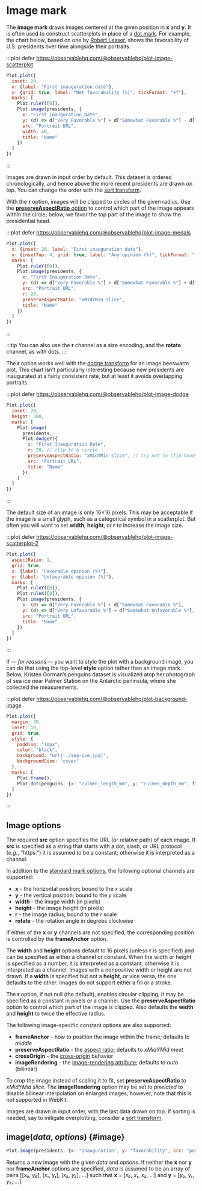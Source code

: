 <script setup>

import * as Plot from "@observablehq/plot";
import * as d3 from "d3";
import {shallowRef, onMounted} from "vue";
import penguins from "../data/penguins.ts";

const presidents = shallowRef([]);

onMounted(() => {
  d3.csv("../data/us-president-favorability.csv", d3.autoType).then((data) => (presidents.value = data));
});

</script>

# Image mark

The **image mark** draws images centered at the given position in **x** and **y**. It is often used to construct scatterplots in place of a [dot mark](./dot.md). For example, the chart below, based on one by [Robert Lesser](https://observablehq.com/@rlesser/when-presidents-fade-away), shows the favorability of U.S. presidents over time alongside their portraits.

:::plot defer https://observablehq.com/@observablehq/plot-image-scatterplot
```js
Plot.plot({
  inset: 20,
  x: {label: "First inauguration date"},
  y: {grid: true, label: "Net favorability (%)", tickFormat: "+f"},
  marks: [
    Plot.ruleY([0]),
    Plot.image(presidents, {
      x: "First Inauguration Date",
      y: (d) => d["Very Favorable %"] + d["Somewhat Favorable %"] - d["Very Unfavorable %"] - d["Somewhat Unfavorable %"],
      src: "Portrait URL",
      width: 40,
      title: "Name"
    })
  ]
})
```
:::

Images are drawn in input order by default. This dataset is ordered chronologically, and hence above the more recent presidents are drawn on top. You can change the order with the [sort transform](../transforms/sort.md).

With the **r** option, images will be clipped to circles of the given radius. Use the [**preserveAspectRatio** option](https://developer.mozilla.org/en-US/docs/Web/SVG/Attribute/preserveAspectRatio) to control which part of the image appears within the circle; below, we favor the top part of the image to show the presidential head.

:::plot defer https://observablehq.com/@observablehq/plot-image-medals
```js
Plot.plot({
  x: {inset: 20, label: "First inauguration date"},
  y: {insetTop: 4, grid: true, label: "Any opinion (%)", tickFormat: "+f"},
  marks: [
    Plot.ruleY([0]),
    Plot.image(presidents, {
      x: "First Inauguration Date",
      y: (d) => d["Very Favorable %"] + d["Somewhat Favorable %"] + d["Very Unfavorable %"] + d["Somewhat Unfavorable %"],
      src: "Portrait URL",
      r: 20,
      preserveAspectRatio: "xMidYMin slice",
      title: "Name"
    })
  ]
})
```
:::

:::tip
You can also use the **r** channel as a size encoding, and the **rotate** channel, as with dots.
:::

The **r** option works well with the [dodge transform](../transforms/dodge.md) for an image beeswarm plot. This chart isn’t particularly interesting because new presidents are inaugurated at a fairly consistent rate, but at least it avoids overlapping portraits.

:::plot defer https://observablehq.com/@observablehq/plot-image-dodge
```js
Plot.plot({
  inset: 20,
  height: 280,
  marks: [
    Plot.image(
      presidents,
      Plot.dodgeY({
        x: "First Inauguration Date",
        r: 20, // clip to a circle
        preserveAspectRatio: "xMidYMin slice", // try not to clip heads
        src: "Portrait URL",
        title: "Name"
      })
    )
  ]
})
```
:::

The default size of an image is only 16×16 pixels. This may be acceptable if the image is a small glyph, such as a categorical symbol in a scatterplot. But often you will want to set **width**, **height**, or **r** to increase the image size.

:::plot defer https://observablehq.com/@observablehq/plot-image-scatterplot-2
```js
Plot.plot({
  aspectRatio: 1,
  grid: true,
  x: {label: "Favorable opinion (%)"},
  y: {label: "Unfavorable opinion (%)"},
  marks: [
    Plot.ruleY([0]),
    Plot.ruleX([0]),
    Plot.image(presidents, {
      x: (d) => d["Very Favorable %"] + d["Somewhat Favorable %"],
      y: (d) => d["Very Unfavorable %"] + d["Somewhat Unfavorable %"],
      src: "Portrait URL",
      title: "Name"
    })
  ]
})
```
:::

If — *for reasons* — you want to style the plot with a background image, you can do that using the top-level **style** option rather than an image mark. Below, Kristen Gorman’s penguins dataset is visualized atop her photograph of sea ice near Palmer Station on the Antarctic peninsula, where she collected the measurements.

:::plot defer https://observablehq.com/@observablehq/plot-background-image
```js
Plot.plot({
  margin: 30,
  inset: 10,
  grid: true,
  style: {
    padding: "10px",
    color: "black",
    background: "url(../sea-ice.jpg)",
    backgroundSize: "cover"
  },
  marks: [
    Plot.frame(),
    Plot.dot(penguins, {x: "culmen_length_mm", y: "culmen_depth_mm", fill: "white", stroke: "black"})
  ]
})
```
:::

## Image options

The required **src** option specifies the URL (or relative path) of each image. If **src** is specified as a string that starts with a dot, slash, or URL protocol (*e.g.*, “https:”) it is assumed to be a constant; otherwise it is interpreted as a channel.

In addition to the [standard mark options](../features/marks.md#mark-options), the following optional channels are supported:

* **x** - the horizontal position; bound to the *x* scale
* **y** - the vertical position; bound to the *y* scale
* **width** - the image width (in pixels)
* **height** - the image height (in pixels)
* **r** - the image radius; bound to the *r* scale <VersionBadge version="0.6.6" />
* **rotate** - the rotation angle in degrees clockwise <VersionBadge version="0.6.6" />

If either of the **x** or **y** channels are not specified, the corresponding position is controlled by the **frameAnchor** option.

The **width** and **height** options default to 16 pixels (unless **r** is specified) and can be specified as either a channel or constant. When the width or height is specified as a number, it is interpreted as a constant; otherwise it is interpreted as a channel. Images with a nonpositive width or height are not drawn. If a **width** is specified but not a **height**, or vice versa, the one defaults to the other. Images do not support either a fill or a stroke.

The **r** option, if not null (the default), enables circular clipping; it may be specified as a constant in pixels or a channel. Use the **preserveAspectRatio** option to control which part of the image is clipped. Also defaults the **width** and **height** to twice the effective radius.

The following image-specific constant options are also supported:

* **frameAnchor** - how to position the image within the frame; defaults to *middle*
* **preserveAspectRatio** - the [aspect ratio](https://developer.mozilla.org/en-US/docs/Web/SVG/Attribute/preserveAspectRatio); defaults to *xMidYMid meet*
* **crossOrigin** - the [cross-origin](https://developer.mozilla.org/en-US/docs/Web/SVG/Attribute/crossorigin) behavior
* **imageRendering** - the [image-rendering attribute](https://developer.mozilla.org/en-US/docs/Web/SVG/Attribute/image-rendering); defaults to *auto* (bilinear) <VersionBadge version="0.6.4" />

To crop the image instead of scaling it to fit, set **preserveAspectRatio** to *xMidYMid slice*. The **imageRendering** option may be set to *pixelated* to disable bilinear interpolation on enlarged images; however, note that this is not supported in WebKit.

Images are drawn in input order, with the last data drawn on top. If sorting is needed, say to mitigate overplotting, consider a [sort transform](../transforms/sort.md).

## image(*data*, *options*) {#image}

```js
Plot.image(presidents, {x: "inauguration", y: "favorability", src: "portrait"})
```

Returns a new image with the given *data* and *options*. If neither the **x** nor **y** nor **frameAnchor** options are specified, *data* is assumed to be an array of pairs [[*x₀*, *y₀*], [*x₁*, *y₁*], [*x₂*, *y₂*], …] such that **x** = [*x₀*, *x₁*, *x₂*, …] and **y** = [*y₀*, *y₁*, *y₂*, …].
